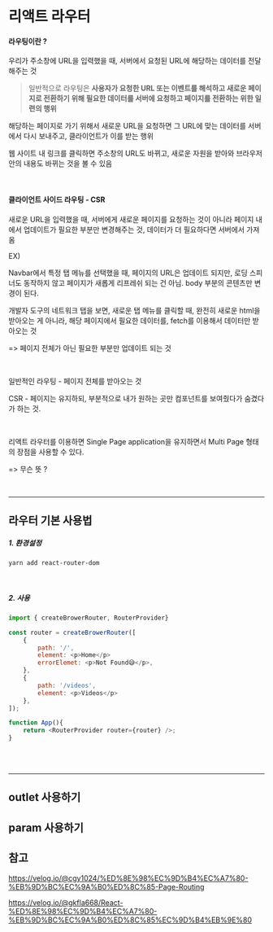 # 리액트 라우터

#### 라우팅이란 ?

우리가 주소창에 URL을 입력했을 때, 서버에서 요청된 URL에 해당하는 데이터를 전달해주는 것

> 일반적으로 라우팅은 **사용자가 요청한 URL 또는 이벤트를 해석하고 새로운 페이지로 전환하기 위해 필요한 데이터를 서버에 요청하고 페이지를 전환하는 위한 일련의 행위**

해당하는 페이지로 가기 위해서 새로운 URL을 요청하면 그 URL에 맞는 데이터를 서버에서 다시 보내주고, 클라이언트가 이를 받는 행위 

웹 사이트 내 링크를 클릭하면 주소창의 URL도 바뀌고, 새로운 자원을 받아와 브라우저 안의 내용도 바뀌는 것을 볼 수 있음 

<br>

#### 클라이언트 사이드 라우팅 - CSR

새로운 URL을 입력했을 때, 서버에게 새로운 페이지를 요청하는 것이 아니라 페이지 내에서 업데이트가 필요한 부분만 변경해주는 것, 데이터가 더 필요하다면 서버에서 가져옴

EX) 

Navbar에서 특정 탭 메뉴를 선택했을 때, 페이지의 URL은 업데이트 되지만, 로딩 스피너도 동작하지 않고 페이지가 새롭게 리프레쉬 되는 건 아님. body 부분의 콘텐츠만 변경이 된다. 

개발자 도구의 네트워크 탭을 보면, 새로운 탭 메뉴를 클릭할 때, 완전히 새로운 html을 받아오는 게 아니라, 해당 페이지에서 필요한 데이터를, fetch를 이용해서 데이터만 받아오는 것

=> 페이지 전체가 아닌 필요한 부분만 업데이트 되는 것 

<br>

일반적인 라우팅 - 페이지 전체를 받아오는 것 

CSR - 페이지는 유지하되, 부분적으로 내가 원하는 곳만 컴포넌트를 보여줬다가 숨겼다가 하는 것.

<br>

리액트 라우터를 이용하면 Single Page application을 유지하면서 Multi Page 형태의 장점을 사용할 수 있다. 

=> 무슨 뜻 ?

<br>

------

## 라우터 기본 사용법

##### 1. 환경설정

`yarn add react-router-dom`

<br>

##### 2. 사용

```js
import { createBrowerRouter, RouterProvider}
```

```js
const router = createBrowerRouter([
    {
        path: '/',
        element: <p>Home</p>
        errorElemet: <p>Not Found😅</p>,
    },
    {
        path: '/videos',
        element: <p>Videos</p>
    },
]);

function App(){
    return <RouterProvider router={router} />;
}
```

<br><br>

------



## outlet 사용하기







## param 사용하기









## 참고

https://velog.io/@cgy1024/%ED%8E%98%EC%9D%B4%EC%A7%80-%EB%9D%BC%EC%9A%B0%ED%8C%85-Page-Routing

https://velog.io/@gkfla668/React-%ED%8E%98%EC%9D%B4%EC%A7%80-%EB%9D%BC%EC%9A%B0%ED%8C%85%EC%9D%B4%EB%9E%80

